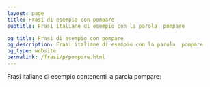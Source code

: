 ```yaml
---
layout: page
title: Frasi di esempio con pompare 
subtitle: Frasi italiane di esempio con la parola  pompare

og_title: Frasi di esempio con pompare 
og_description: Frasi italiane di esempio con la parola  pompare
og_type: website
permalink: /frasi/p/pompare.html
---
```


Frasi italiane di esempio contenenti la parola pompare:


